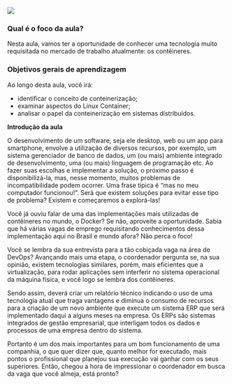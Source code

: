 [![](https://ampli-images.s3.amazonaws.com/production/cdcb93a0-d321-44a7-8218-eaf24ac6762e/original)](https://ampli-images.s3.amazonaws.com/production/cdcb93a0-d321-44a7-8218-eaf24ac6762e/original)

### **Qual é o foco da aula?**

Nesta aula, vamos ter a oportunidade de conhecer uma tecnologia muito requisitada no mercado de trabalho atualmente: os contêineres.

### Objetivos gerais de aprendizagem

Ao longo desta aula, você irá:

- identificar o conceito de conteinerização;
- examinar aspectos do Linux Container;
- analisar o papel da conteinerização em sistemas distribuídos.

**Introdução da aula**

O desenvolvimento de um software, seja ele desktop, web ou um app para smartphone, envolve a utilização de diversos recursos, por exemplo, um sistema gerenciador de banco de dados, um (ou mais) ambiente integrado de desenvolvimento, uma (ou mais) linguagem de programação etc. Ao fazer suas escolhas e implementar a solução, o próximo passo é disponibilizá-la, mas, nesse momento, muitos problemas de incompatibilidade podem ocorrer. Uma frase típica é “mas no meu computador funcionou!”. Será que existem soluções para evitar esse tipo de problema? Existem e começaremos a explorá-las!

Você já ouviu falar de uma das implementações mais utilizadas de contêineres no mundo, o Docker? Se não, aproveite a oportunidade. Sabia que há várias vagas de emprego requisitando conhecimentos dessa implementação aqui no Brasil e mundo afora? Não perca o foco!

Você se lembra da sua entrevista para a tão cobiçada vaga na área de DevOps? Avançando mais uma etapa, o coordenador pergunta se, na sua opinião, existem tecnologias similares, porém, mais eficientes que a virtualização, para rodar aplicações sem interferir no sistema operacional da máquina física, e você logo se lembra dos contêineres.

Sendo assim, deverá criar um relatório técnico indicando o uso de uma tecnologia atual que traga vantagens e diminua o consumo de recursos para a criação de um novo ambiente que execute um sistema ERP que será implementado daqui a alguns meses na empresa. Os ERPs são sistemas integrados de gestão empresarial, que interligam todos os dados e processos de uma empresa dentro do sistema.

Portanto é um dos mais importantes para um bom funcionamento de uma companhia, o que quer dizer que, quanto melhor for executado, mais pontos o profissional que planejou sua execução vai ganhar com os seus superiores. Então, chegou a hora de impressionar o coordenador em busca da vaga que você almeja, está pronto?